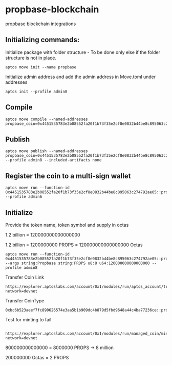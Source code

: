 # propbase-blockchain

propbase blockchain integrations

## Initializing commands:

Initialize package with folder structure - To be done only else if the folder structure is not in place.

```
aptos move init --name propbase

```

Initialize admin address and add the admin address in Move.toml under addresses

```
aptos init --profile admin8
```

## Compile

```
aptos move compile --named-addresses propbase_coin=0x4451535783e2b08552fa20f1b73f35e2cf8e0832b44be8c895063c274792ae05
```

## Publish

```
aptos move publish --named-addresses propbase_coin=0x4451535783e2b08552fa20f1b73f35e2cf8e0832b44be8c895063c274792ae05 --profile admin8 --included-artifacts none
```

## Register the coin to a multi-sign wallet

```
aptos move run --function-id 0x4451535783e2b08552fa20f1b73f35e2cf8e0832b44be8c895063c274792ae05::propbase_coin::register --profile admin6
```

## Initialize

Provide the token name, token symbol and supply in octas

1.2 billion = 120000000000000000

1.2 billion = 1200000000 PROPS = 120000000000000000 Octas

```
aptos move run --function-id 0x4451535783e2b08552fa20f1b73f35e2cf8e0832b44be8c895063c274792ae05::propbase_coin::initialize --args string:Propbase string:PROPS u8:8 u64:120000000000000000 --profile admin8
```

Transfer Coin Link

```
https://explorer.aptoslabs.com/account/0x1/modules/run/aptos_account/transfer_coins?network=devnet

```

Transfer CoinType

```
0xbc6b523aeef7fc890626574e3aa5b1b909dc4b879d5fbd9648a44c4ba77236ce::propbase_coin::PROPS

```

Test for minting to fail

```

https://explorer.aptoslabs.com/account/0x1/modules/run/managed_coin/mint?network=devnet

```

800000000000000 = 8000000 PROPS -> 8 million

200000000 Octas = 2 PROPS
